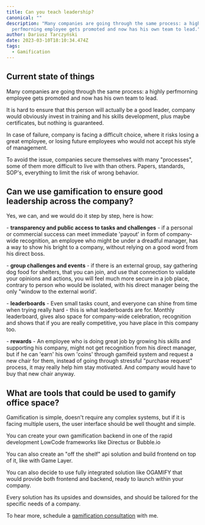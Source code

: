 ```yaml
---
title: Can you teach leadership?
canonical: ""
description: "M﻿any companies are going through the same process: a highly
  perfmorning employee gets promoted and now has his own team to lead."
author: Dariusz Tarczyński
date: 2023-03-10T18:10:34.474Z
tags:
  - Gamification
---
```

## C﻿urrent state of things

M﻿any companies are going through the same process: a highly perfmorning employee gets promoted and now has his own team to lead.

I﻿t is hard to ensure that this person will actually be a good leader, company would obviously invest in training and his skills development, plus maybe certificates, but nothing is guaranteed.

I﻿n case of failure, company is facing a difficult choice, where it risks losing a great employee, or losing future employees who would not accept his style of management.

T﻿o avoid the issue, companies secure themselves with many "processes", some of them more difficult to live with than others. Papers, standards, SOP's, everything to limit the risk of wrong behavior.

## C﻿an we use gamification to ensure good leadership across the company?

Y﻿es, we can, and we would do it step by step, here is how:

\-﻿ **transparency and public access to tasks and challenges** - if a personal or commercial success can meet immediate 'payout' in form of company-wide recognition, an employee who might be under a dreadful manager, has a way to show his bright to a company, without relying on a good word from his direct boss.

\-﻿ **group challenges and events** - if there is an external group, say gathering dog food for shelters, that you can join, and use that connection to validate your opinions and actions, you will feel much more secure in a job place, contrary to person who would be isolated, with his direct manager being the only "window to the external world'.

\-﻿ **leaderboards** - Even small tasks count, and everyone can shine from time when trying really hard - this is what leaderboards are for. Monthly leaderboard, gives also space for company-wide celebration, recognition and shows that if you are really competitive, you have place in this company too.

\-﻿ **rewards** - An employee who is doing great job by growing his skills and supporting his company, might not get recognition from his direct manager, but if he can 'earn' his own 'coins' through gamifeid system and request a new chair for them, instead of going through stressful "purchase request" process, it may really help him stay motivated. And company would have to buy that new chair anyway.

## W﻿hat are tools that could be used to gamify office space?

G﻿amification is simple, doesn't require any complex systems, but if it is facing multiple users, the user interface should be well thought and simple.

Y﻿ou can create your own gamification backend in one of the rapid development LowCode frameworks like Directus or Bubble.io

Y﻿ou can also create an "off the shelf" api solution and build frontend on top of it, like with Game Layer.

Y﻿ou can also decide to use fully integrated solution like OGAMIFY that would provide both frontend and backend, ready to launch within your company. 

E﻿very solution has its upsides and downsides, and should be tailored for the specific needs of a company.



T﻿o hear more, schedule a [gamification consultation](/gamification-consulting.html) with me.